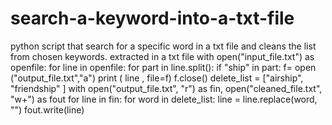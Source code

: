 # search-a-keyword-into-a-txt-file
python script that search for a specific word in a txt file and cleans the list from chosen keywords. extracted in a txt file
with open("input_file.txt") as openfile:
for line in openfile:
 for part in line.split():
  if "ship" in part:
   f= open ("output_file.txt","a")
    print ( line , file=f)
    f.close()
    delete_list = ["airship", "friendship" ]
    with open("output_file.txt", "r") as fin, open("cleaned_file.txt", "w+") as fout
    for line in fin:
      for word in delete_list:
       line = line.replace(word, "")
        fout.write(line)

